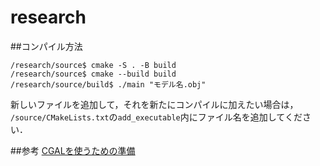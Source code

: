 # research
##コンパイル方法
```
/research/source$ cmake -S . -B build
/research/source$ cmake --build build
/research/source/build$ ./main "モデル名.obj"
```

新しいファイルを追加して，それを新たにコンパイルに加えたい場合は，
`/source/CMakeLists.txt`の`add_executable`内にファイル名を追加してください．

##参考
[CGALを使うための準備](https://jfujimo.to/memo/CGAL/install/)